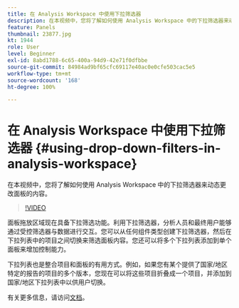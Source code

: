 ```yaml
---
title: 在 Analysis Workspace 中使用下拉筛选器
description: 在本视频中，您将了解如何使用 Analysis Workspace 中的下拉筛选器来动态更改面板的内容。
feature: Panels
thumbnail: 23877.jpg
kt: 1944
role: User
level: Beginner
exl-id: 8abd1788-6c65-400a-94d9-42e71f0dfbbe
source-git-commit: 84984ad9bf65cfc69117e40ac0e0cfe503cac5e5
workflow-type: tm+mt
source-wordcount: '168'
ht-degree: 100%

---
```


# 在 Analysis Workspace 中使用下拉筛选器 {#using-drop-down-filters-in-analysis-workspace}

在本视频中，您将了解如何使用 Analysis Workspace 中的下拉筛选器来动态更改面板的内容。

>[!VIDEO](https://video.tv.adobe.com/v/23877/?quality=12&learn=on)

面板拖放区域现在具备下拉筛选功能。利用下拉筛选器，分析人员和最终用户能够通过受控筛选器与数据进行交互。您可以从任何组件类型创建下拉筛选器，然后在下拉列表中的项目之间切换来筛选面板内容。您还可以将多个下拉列表添加到单个面板来增加控制能力。

下拉列表也是整合项目和面板的有用方式。例如，如果您有某个提供了国家/地区特定的报告的项目的多个版本，您现在可以将这些项目折叠成一个项目，并添加到国家/地区下拉列表中以供用户切换。

有关更多信息，请访问[文档](https://experienceleague.adobe.com/docs/analytics/analyze/analysis-workspace/panels/panels.html?lang=en)。
